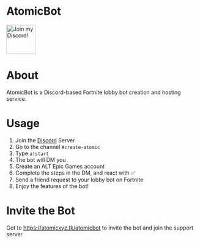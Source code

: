 <div align="left">

# AtomicBot

<a target="_blank" href="https://atomicxyz.tk/discord" title="Join our Discord!">
<img draggable="false" src="https://discordapp.com/api/guilds/715562369899823200/widget.png?style=banner2" height="76px" draggable="false" alt="Join my Discord!">
</a>
</div>

# About
AtomicBot is a Discord-based Fortnite lobby bot creation and hosting service.

# Usage
1. Join the [Discord](https://atomicxyz.tk/discord) Server
2. Go to the channel `#create-atomic`
3. Type `a!start`
4. The bot will DM you
5. Create an ALT Epic Games account
6. Complete the steps in the DM, and react with ✅
7. Send a friend request to your lobby bot on Fortnite
8. Enjoy the features of the bot!

# Invite the Bot
Got to https://atomicxyz.tk/atomicbot to invite the bot and join the support server
